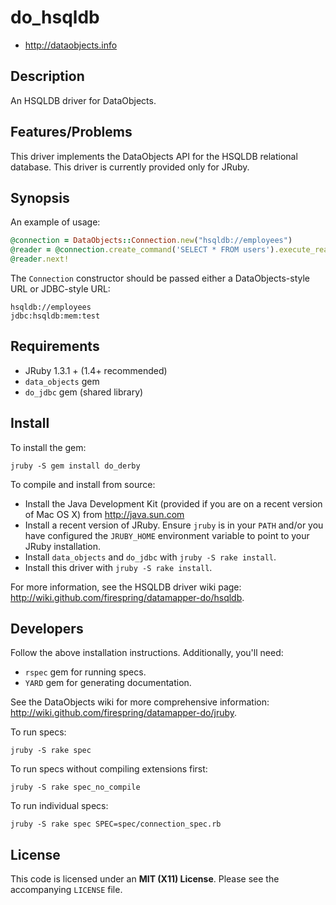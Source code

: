# do_hsqldb

* <http://dataobjects.info>

## Description

An HSQLDB driver for DataObjects.

## Features/Problems

This driver implements the DataObjects API for the HSQLDB relational database.
This driver is currently provided only for JRuby.

## Synopsis

An example of usage:

```ruby
@connection = DataObjects::Connection.new("hsqldb://employees")
@reader = @connection.create_command('SELECT * FROM users').execute_reader
@reader.next!
```

The `Connection` constructor should be passed either a DataObjects-style URL or
JDBC-style URL:

    hsqldb://employees
    jdbc:hsqldb:mem:test

## Requirements

 * JRuby 1.3.1 + (1.4+ recommended)
 * `data_objects` gem
 * `do_jdbc` gem (shared library)

## Install

To install the gem:

    jruby -S gem install do_derby

To compile and install from source:

 * Install the Java Development Kit (provided if you are on a recent version of
   Mac OS X) from <http://java.sun.com>
 * Install a recent version of JRuby. Ensure `jruby` is in your `PATH` and/or
   you have configured the `JRUBY_HOME` environment variable to point to your
   JRuby installation.
 * Install `data_objects` and `do_jdbc` with `jruby -S rake install`.
 * Install this driver with `jruby -S rake install`.

For more information, see the HSQLDB driver wiki page:
<http://wiki.github.com/firespring/datamapper-do/hsqldb>.

## Developers

Follow the above installation instructions. Additionally, you'll need:
  * `rspec` gem for running specs.
  * `YARD` gem for generating documentation.

See the DataObjects wiki for more comprehensive information:
<http://wiki.github.com/firespring/datamapper-do/jruby>.

To run specs:

    jruby -S rake spec

To run specs without compiling extensions first:

    jruby -S rake spec_no_compile

To run individual specs:

    jruby -S rake spec SPEC=spec/connection_spec.rb

## License

This code is licensed under an **MIT (X11) License**. Please see the
accompanying `LICENSE` file.
